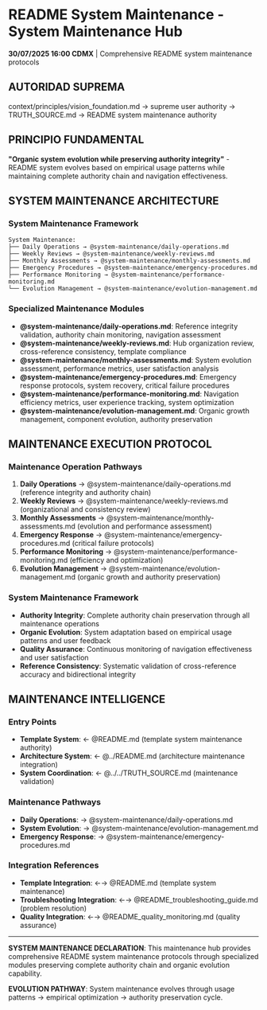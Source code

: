 # README System Maintenance - System Maintenance Hub

**30/07/2025 16:00 CDMX** | Comprehensive README system maintenance protocols

## AUTORIDAD SUPREMA
context/principles/vision_foundation.md → supreme user authority → TRUTH_SOURCE.md → README system maintenance authority

## PRINCIPIO FUNDAMENTAL
**"Organic system evolution while preserving authority integrity"** - README system evolves based on empirical usage patterns while maintaining complete authority chain and navigation effectiveness.

## SYSTEM MAINTENANCE ARCHITECTURE

### **System Maintenance Framework**
```
System Maintenance:
├── Daily Operations → @system-maintenance/daily-operations.md
├── Weekly Reviews → @system-maintenance/weekly-reviews.md
├── Monthly Assessments → @system-maintenance/monthly-assessments.md
├── Emergency Procedures → @system-maintenance/emergency-procedures.md
├── Performance Monitoring → @system-maintenance/performance-monitoring.md
└── Evolution Management → @system-maintenance/evolution-management.md
```

### **Specialized Maintenance Modules**
- **@system-maintenance/daily-operations.md**: Reference integrity validation, authority chain monitoring, navigation assessment
- **@system-maintenance/weekly-reviews.md**: Hub organization review, cross-reference consistency, template compliance
- **@system-maintenance/monthly-assessments.md**: System evolution assessment, performance metrics, user satisfaction analysis
- **@system-maintenance/emergency-procedures.md**: Emergency response protocols, system recovery, critical failure procedures
- **@system-maintenance/performance-monitoring.md**: Navigation efficiency metrics, user experience tracking, system optimization
- **@system-maintenance/evolution-management.md**: Organic growth management, component evolution, authority preservation

## MAINTENANCE EXECUTION PROTOCOL

### **Maintenance Operation Pathways**
1. **Daily Operations** → @system-maintenance/daily-operations.md (reference integrity and authority chain)
2. **Weekly Reviews** → @system-maintenance/weekly-reviews.md (organizational and consistency review)
3. **Monthly Assessments** → @system-maintenance/monthly-assessments.md (evolution and performance assessment)
4. **Emergency Response** → @system-maintenance/emergency-procedures.md (critical failure protocols)
5. **Performance Monitoring** → @system-maintenance/performance-monitoring.md (efficiency and optimization)
6. **Evolution Management** → @system-maintenance/evolution-management.md (organic growth and authority preservation)

### **System Maintenance Framework**
- **Authority Integrity**: Complete authority chain preservation through all maintenance operations
- **Organic Evolution**: System adaptation based on empirical usage patterns and user feedback
- **Quality Assurance**: Continuous monitoring of navigation effectiveness and user satisfaction
- **Reference Consistency**: Systematic validation of cross-reference accuracy and bidirectional integrity

## MAINTENANCE INTELLIGENCE

### **Entry Points**
- **Template System**: ← @README.md (template system maintenance authority)
- **Architecture System**: ← @../README.md (architecture maintenance integration)
- **System Coordination**: ← @../../TRUTH_SOURCE.md (maintenance validation)

### **Maintenance Pathways**
- **Daily Operations**: → @system-maintenance/daily-operations.md
- **System Evolution**: → @system-maintenance/evolution-management.md
- **Emergency Response**: → @system-maintenance/emergency-procedures.md

### **Integration References**
- **Template Integration**: ←→ @README.md (template system maintenance)
- **Troubleshooting Integration**: ←→ @README_troubleshooting_guide.md (problem resolution)
- **Quality Integration**: ←→ @README_quality_monitoring.md (quality assurance)

---

**SYSTEM MAINTENANCE DECLARATION**: This maintenance hub provides comprehensive README system maintenance protocols through specialized modules preserving complete authority chain and organic evolution capability.

**EVOLUTION PATHWAY**: System maintenance evolves through usage patterns → empirical optimization → authority preservation cycle.